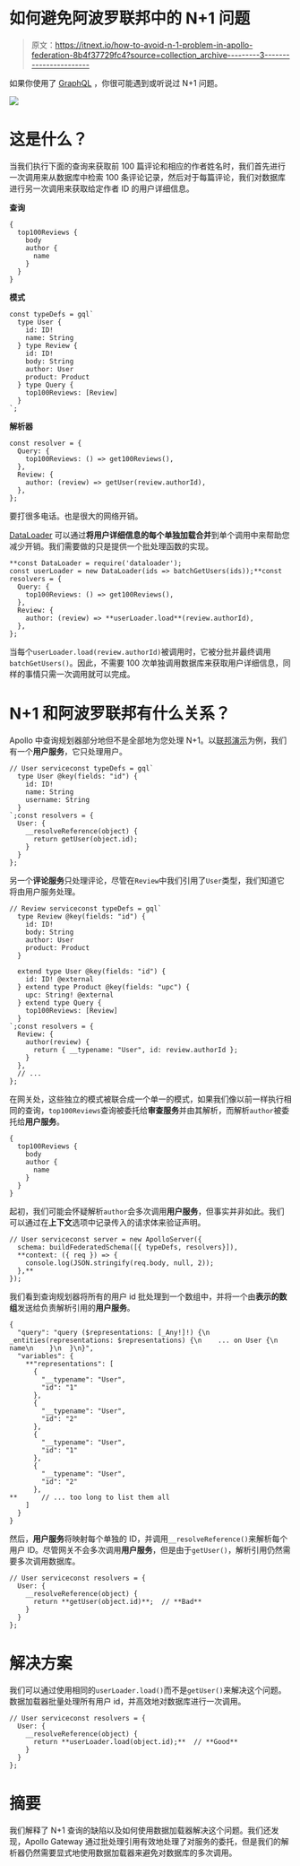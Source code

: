 # 如何避免阿波罗联邦中的 N+1 问题

> 原文：<https://itnext.io/how-to-avoid-n-1-problem-in-apollo-federation-8b4f37729fc4?source=collection_archive---------3----------------------->

如果你使用了 [GraphQL](https://graphql.org) ，你很可能遇到或听说过 N+1 问题。

![](img/694efd231fb029c9e4b722f1644f1034.png)

# 这是什么？

当我们执行下面的查询来获取前 100 篇评论和相应的作者姓名时，我们首先进行一次调用来从数据库中检索 100 条评论记录，然后对于每篇评论，我们对数据库进行另一次调用来获取给定作者 ID 的用户详细信息。

**查询**

```
{
  top100Reviews {
    body
    author {
      name
    }
  }
}
```

**模式**

```
const typeDefs = gql`
  type User {
    id: ID!
    name: String
  } type Review {
    id: ID!
    body: String
    author: User
    product: Product
  } type Query {
    top100Reviews: [Review]
  }
`;
```

**解析器**

```
const resolver = {
  Query: {
    top100Reviews: () => get100Reviews(),
  },
  Review: {
    author: (review) => getUser(review.authorId),
  },
};
```

要打很多电话。也是很大的网络开销。

[DataLoader](https://github.com/graphql/dataloader) 可以通过**将用户详细信息的每个单独加载合并**到单个调用中来帮助您减少开销。我们需要做的只是提供一个批处理函数的实现。

```
**const DataLoader = require('dataloader');
const userLoader = new DataLoader(ids => batchGetUsers(ids));**const resolvers = {
  Query: {
    top100Reviews: () => get100Reviews(),
  },
  Review: {
    author: (review) => **userLoader.load**(review.authorId),
  },
};
```

当每个`userLoader.load(review.authorId)`被调用时，它被分批并最终调用`batchGetUsers()`。因此，不需要 100 次单独调用数据库来获取用户详细信息，同样的事情只需一次调用就可以完成。

# N+1 和阿波罗联邦有什么关系？

Apollo 中查询规划器部分地但不是全部地为您处理 N+1。以[联邦演示](https://github.com/apollographql/federation-demo)为例，我们有一个**用户服务**，它只处理用户。

```
// User serviceconst typeDefs = gql`
  type User @key(fields: "id") {
    id: ID!
    name: String
    username: String
  }
`;const resolvers = {
  User: {
    __resolveReference(object) {
      return getUser(object.id);
    }
  }
};
```

另一个**评论服务**只处理评论，尽管在`Review`中我们引用了`User`类型，我们知道它将由用户服务处理。

```
// Review serviceconst typeDefs = gql`
  type Review @key(fields: "id") {
    id: ID!
    body: String
    author: User
    product: Product
  }

  extend type User @key(fields: "id") {
    id: ID! @external
  } extend type Product @key(fields: "upc") {
    upc: String! @external
  } extend type Query {
    top100Reviews: [Review]
  }
`;const resolvers = {
  Review: {
    author(review) {
      return { __typename: "User", id: review.authorId };
    }
  },
  // ...
};
```

在网关处，这些独立的模式被联合成一个单一的模式，如果我们像以前一样执行相同的查询，`top100Reviews`查询被委托给**审查服务**并由其解析，而解析`author`被委托给**用户服务**。

```
{
  top100Reviews {
    body
    author {
      name
    }
  }
}
```

起初，我们可能会怀疑解析`author`会多次调用**用户服务**，但事实并非如此。我们可以通过在**上下文**选项中记录传入的请求体来验证声明。

```
// User serviceconst server = new ApolloServer({
  schema: buildFederatedSchema([{ typeDefs, resolvers}]),
  **context: ({ req }) => {
    console.log(JSON.stringify(req.body, null, 2));
  },**
});
```

我们看到查询规划器将所有的用户 id 批处理到一个数组中，并将一个由**表示的数组**发送给负责解析引用的**用户服务**。

```
{
  "query": "query ($representations: [_Any!]!) {\n  _entities(representations: $representations) {\n    ... on User {\n      name\n    }\n  }\n}",
  "variables": {
    **"representations": [
      {
        "__typename": "User",
        "id": "1"
      },
      {
        "__typename": "User",
        "id": "2"
      },
      {
        "__typename": "User",
        "id": "1"
      },
      {
        "__typename": "User",
        "id": "2"
      },
**      // ... too long to list them all
    ]
  }
}
```

然后，**用户服务**将映射每个单独的 ID，并调用`__resolveReference()`来解析每个用户 ID。尽管网关不会多次调用**用户服务**，但是由于`getUser()`，解析引用仍然需要多次调用数据库。

```
// User serviceconst resolvers = {
  User: {
    __resolveReference(object) {
      return **getUser(object.id)**;  // **Bad**
    }
  }
};
```

# 解决方案

我们可以通过使用相同的`userLoader.load()`而不是`getUser()`来解决这个问题。数据加载器批量处理所有用户 id，并高效地对数据库进行一次调用。

```
// User serviceconst resolvers = {
  User: {
    __resolveReference(object) {
      return **userLoader.load(object.id);**  // **Good**
    }
  }
};
```

# 摘要

我们解释了 N+1 查询的缺陷以及如何使用数据加载器解决这个问题。我们还发现，Apollo Gateway 通过批处理引用有效地处理了对服务的委托，但是我们的解析器仍然需要显式地使用数据加载器来避免对数据库的多次调用。